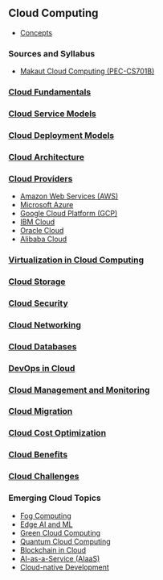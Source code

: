 ## Cloud Computing

- [Concepts](lessons/concepts/readme.md)

### Sources and Syllabus
- [Makaut Cloud Computing (PEC-CS701B)](sources/makaut_pec_cs701B/readme.md)

### [Cloud Fundamentals](lessons/cloud_fundamentals/readme.md)
<!-- - [Definition of Cloud Computing](lessons/cloud_fundamentals/readme.md)
- [Characteristics of Cloud](lessons/cloud_fundamentals/readme.md)
- [Traditional IT vs Cloud](lessons/cloud_fundamentals/readme.md)
- [Cloud Evolution](lessons/cloud_fundamentals/readme.md) -->

### [Cloud Service Models](lessons/cloud_service_models/readme.md)
<!-- - [Infrastructure as a Service (IaaS)](lessons/cloud_service_models/readme.md)
- [Platform as a Service (PaaS)](lessons/cloud_service_models/readme.md)
- [Software as a Service (SaaS)](lessons/cloud_service_models/readme.md)
- [Function as a Service (FaaS)](lessons/cloud_service_models/readme.md)
- [Backend as a Service (BaaS)](lessons/cloud_service_models/readme.md)
- [Database as a Service (DBaaS)](lessons/cloud_service_models/readme.md)
- [Anything as a Service (XaaS)](lessons/cloud_service_models/readme.md) -->

### [Cloud Deployment Models](lessons/cloud_deployment_models/readme.md)
<!-- - [Public Cloud](lessons/cloud_deployment_models/readme.md)
- [Private Cloud](lessons/cloud_deployment_models/readme.md)
- [Hybrid Cloud](lessons/cloud_deployment_models/readme.md)
- [Community Cloud](lessons/cloud_deployment_models/readme.md)
- [Multi-Cloud](lessons/cloud_deployment_models/readme.md) -->

### [Cloud Architecture](lessons/cloud_architecture/readme.md)
<!-- - [Frontend (Client-Side)](lessons/cloud_architecture/readme.md)
- [Backend (Infrastructure)](lessons/cloud_architecture/readme.md)
- [Virtualization Layer](lessons/cloud_architecture/readme.md)
- [Middleware](lessons/cloud_architecture/readme.md)
- [APIs and Interfaces](lessons/cloud_architecture/readme.md)
- [Resource Management](lessons/cloud_architecture/readme.md)
- [Multi-Tenant Architecture](lessons/cloud_architecture/readme.md) -->

### [Cloud Providers](lessons/cloud_providers/readme.md)
- [Amazon Web Services (AWS)](lessons/aws/readme.md)
- [Microsoft Azure](lessons/azure/readme.md)
- [Google Cloud Platform (GCP)](lessons/gcp/readme.md)
- [IBM Cloud](lessons/ibm_cloud/readme.md)
- [Oracle Cloud](lessons/oracle_cloud/readme.md)
- [Alibaba Cloud](lessons/alibaba_cloud/readme.md)
<!-- - [Other Niche Providers](lessons/cloud_providers/readme.md) -->

### [Virtualization in Cloud Computing](lessons/virtualization/readme.md)
<!-- - [Hypervisors (Type 1 & 2)](lessons/virtualization/readme.md)
- [Virtual Machines (VMs)](lessons/virtualization/readme.md)
- [Containers (Docker, Kubernetes)](lessons/virtualization/readme.md)
- [Serverless Computing](lessons/virtualization/readme.md)
- [Container Orchestration](lessons/virtualization/readme.md)
- [Virtual Desktop Infrastructure (VDI)](lessons/virtualization/readme.md) -->

### [Cloud Storage](lessons/cloud_storage/readme.md)
<!-- - [Object Storage](lessons/cloud_storage/readme.md)
- [Block Storage](lessons/cloud_storage/readme.md)
- [File Storage](lessons/cloud_storage/readme.md)
- [Storage Tiers (Hot, Cold, Archive)](lessons/cloud_storage/readme.md)
- [Redundancy and Replication](lessons/cloud_storage/readme.md)
- [Lifecycle Management](lessons/cloud_storage/readme.md)
- [Storage Gateways](lessons/cloud_storage/readme.md) -->

### [Cloud Security](lessons/cloud_security/readme.md)
<!-- - [Identity and Access Management (IAM)](lessons/cloud_security/readme.md)
- [Authentication and Authorization](lessons/cloud_security/readme.md)
- [Encryption (At Rest, In Transit)](lessons/cloud_security/readme.md)
- [Key Management Services (KMS)](lessons/cloud_security/readme.md)
- [Firewalls and Network Security](lessons/cloud_security/readme.md)
- [Security Groups and ACLs](lessons/cloud_security/readme.md)
- [Compliance and Governance](lessons/cloud_security/readme.md)
- [Zero Trust Security](lessons/cloud_security/readme.md)
- [Cloud Security Threats](lessons/cloud_security/readme.md) -->

### [Cloud Networking](lessons/cloud_networking/readme.md)
<!-- - [Virtual Private Cloud (VPC)](lessons/cloud_networking/readme.md)
- [Load Balancing](lessons/cloud_networking/readme.md)
- [Content Delivery Network (CDN)](lessons/cloud_networking/readme.md)
- [DNS and IP Management](lessons/cloud_networking/readme.md)
- [Networking Protocols](lessons/cloud_networking/readme.md)
- [Network Address Translation (NAT)](lessons/cloud_networking/readme.md)
- [Peering and Transit Gateways](lessons/cloud_networking/readme.md)
- [Edge Computing](lessons/cloud_networking/readme.md) -->

### [Cloud Databases](lessons/cloud_databases/readme.md)
<!-- - [Relational Database Services](lessons/cloud_databases/readme.md)
- [NoSQL Databases](lessons/cloud_databases/readme.md)
- [In-memory Databases](lessons/cloud_databases/readme.md)
- [Data Warehousing](lessons/cloud_databases/readme.md)
- [NewSQL Databases](lessons/cloud_databases/readme.md)
- [Replication and Backups](lessons/cloud_databases/readme.md)
- [Auto Scaling and Failover](lessons/cloud_databases/readme.md) -->

### [DevOps in Cloud](lessons/cloud_devops/readme.md)
<!-- - [CI/CD](lessons/cloud_devops/readme.md)
- [Infrastructure as Code (IaC)](lessons/cloud_devops/readme.md)
- [Configuration Management](lessons/cloud_devops/readme.md)
- [GitOps](lessons/cloud_devops/readme.md)
- [Monitoring and Logging](lessons/cloud_devops/readme.md)
- [Automation Tools](lessons/cloud_devops/readme.md) -->

### [Cloud Management and Monitoring](lessons/cloud_management/readme.md)
<!-- - [Cloud Cost Management](lessons/cloud_management/readme.md)
- [Billing Models](lessons/cloud_management/readme.md)
- [Performance Monitoring](lessons/cloud_management/readme.md)
- [Logging & Auditing](lessons/cloud_management/readme.md)
- [SLAs](lessons/cloud_management/readme.md)
- [Auto-scaling](lessons/cloud_management/readme.md)
- [Resource Tagging](lessons/cloud_management/readme.md)
- [Disaster Recovery & Backup](lessons/cloud_management/readme.md)
- [Cloud Orchestration Tools](lessons/cloud_management/readme.md) -->

### [Cloud Migration](lessons/cloud_migration/readme.md)
<!-- - [Migration Strategies](lessons/cloud_migration/readme.md)
- [Migration Tools](lessons/cloud_migration/readme.md)
- [Hybrid Migration](lessons/cloud_migration/readme.md)
- [Cutover Planning](lessons/cloud_migration/readme.md)
- [Downtime Minimization](lessons/cloud_migration/readme.md) -->

### [Cloud Cost Optimization](lessons/cloud_cost_optimization/readme.md)
<!-- - [Right-sizing Resources](lessons/cloud_cost_optimization/readme.md)
- [Reserved vs On-Demand](lessons/cloud_cost_optimization/readme.md)
- [Budget Alerts and Quotas](lessons/cloud_cost_optimization/readme.md)
- [Spot Instances](lessons/cloud_cost_optimization/readme.md)
- [Cost Visualization Tools](lessons/cloud_cost_optimization/readme.md)
- [Auto-shutdown Policies](lessons/cloud_cost_optimization/readme.md) -->

### [Cloud Benefits](lessons/cloud_benefits/readme.md)
<!-- - [Scalability](lessons/cloud_benefits/readme.md)
- [Cost Efficiency](lessons/cloud_benefits/readme.md)
- [Flexibility](lessons/cloud_benefits/readme.md)
- [High Availability](lessons/cloud_benefits/readme.md)
- [Disaster Recovery](lessons/cloud_benefits/readme.md)
- [Business Continuity](lessons/cloud_benefits/readme.md)
- [Global Reach](lessons/cloud_benefits/readme.md)
- [Rapid Deployment](lessons/cloud_benefits/readme.md) -->

### [Cloud Challenges](lessons/cloud_challenges/readme.md)
<!-- - [Security Risks](lessons/cloud_challenges/readme.md)
- [Compliance Issues](lessons/cloud_challenges/readme.md)
- [Vendor Lock-in](lessons/cloud_challenges/readme.md)
- [Downtime & Reliability](lessons/cloud_challenges/readme.md)
- [Data Privacy & Jurisdiction](lessons/cloud_challenges/readme.md)
- [Integration Complexity](lessons/cloud_challenges/readme.md)
- [Performance Bottlenecks](lessons/cloud_challenges/readme.md)
- [Limited Control](lessons/cloud_challenges/readme.md) -->

### Emerging Cloud Topics
- [Fog Computing](lessons/fog_computing/readme.md)
- [Edge AI and ML](lessons/edge_aI_mL/readme.md)
- [Green Cloud Computing](lessons/green_cloud_computing/readme.md)
- [Quantum Cloud Computing](lessons/quantum_cloud_computing/readme.md)
- [Blockchain in Cloud](lessons/blockchain_in_cloud/readme.md)
- [AI-as-a-Service (AIaaS)](lessons/ai_as_a_service/readme.md)
- [Cloud-native Development](lessons/cloud_native_development/readme.md)
